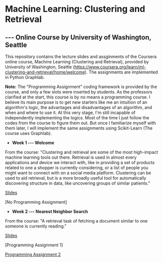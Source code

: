 # Machine Learning: Clustering and Retrieval 
## --- Online Course by University of Washington, Seattle 

This repository contains the lecture slides and assginments of the Coursera online course, Machine Learning (Clustering and Retrieval), provided by University of Washington, Seattle (https://www.coursera.org/learn/ml-clustering-and-retrieval/home/welcome). The assignments are implemented in Python Graphlab.

**Note:** The "Programming Assignment" coding framework is provided by the course, and only a few slots were inserted by students. As the professors clarified at the start, this course is by no means a programming course. I believe its main purpose is to get new starters like me an intuition of an algorithm's logic, the advantages and disadvantages of an algorithm, and when and where to use it. At this very stage, I'm still incapable of independently implementing the logics. Most of the time I just follow the codes from the course to figure them out. But once I familiarize myself with them later, I will implement the same assignments using Scikit-Learn (The course uses Graphlab).


- **Week 1 --- Welcome**

From the course: "Clustering and retrieval are some of the most high-impact machine learning tools out there. Retrieval is used in almost every applications and device we interact with, like in providing a set of products related to one a shopper is currently considering, or a list of people you might want to connect with on a social media platform. Clustering can be used to aid retrieval, but is a more broadly useful tool for automatically discovering structure in data, like uncovering groups of similar patients."

  [Slides](https://github.com/lxn1021/ML---Unsupervised-Learning/blob/master/intro.pdf)
  
  [No Programming Assignment]
  
  
  - **Week 2 --- Nearest Neighbor Search**
  
  From the course: "A retrieval task of fetching a document similar to one someone is currently reading."
  
   [Slides](https://github.com/lxn1021/ML---Unsupervised-Learning/blob/master/retrieval-intro-annotated.pdf)
   
   [Programming Assignment 1]
 
   [Programming Assignment 2](https://github.com/lxn1021/ML---Unsupervised-Learning/blob/master/LSH.ipynb)
  
     
    
   
